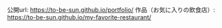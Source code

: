 公開url: https://to-be-sun.github.io/portfolio/
作品（お気に入りの飲食店）: https://to-be-sun.github.io/my-favorite-restaurant/